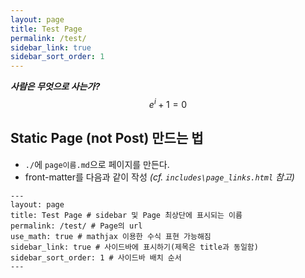 ```yaml
---
layout: page
title: Test Page
permalink: /test/
sidebar_link: true
sidebar_sort_order: 1
---
```


***사람은 무엇으로 사는가?***
$$e^{i} + 1 = 0$$

 ## Static Page (not Post) 만드는 법
 * `./`에 `page이름.md`으로 페이지를 만든다.
 * front-matter를 다음과 같이 작성 *(cf. `includes\page_links.html` 참고)*
 
 ```
 ---
layout: page
title: Test Page # sidebar 및 Page 최상단에 표시되는 이름
permalink: /test/ # Page의 url
use_math: true # mathjax 이용한 수식 표현 가능해짐
sidebar_link: true # 사이드바에 표시하기(제목은 title과 동일함)
sidebar_sort_order: 1 # 사이드바 배치 순서
---
 ```

